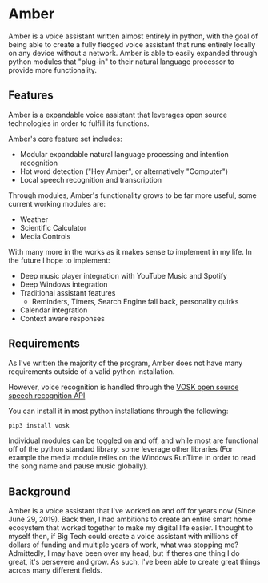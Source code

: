 # Amber

Amber is a voice assistant written almost entirely in python, with the goal of being able to create a fully fledged voice assistant that runs entirely locally on any device without a network. Amber is able to easily expanded through python modules that "plug-in" to their natural language processor to provide more functionality.

## Features

Amber is a expandable voice assistant that leverages open source technologies in order to fulfill its functions.

Amber's core feature set includes:

- Modular expandable natural language processing and intention recognition
- Hot word detection ("Hey Amber", or alternatively "Computer")
- Local speech recognition and transcription

Through modules, Amber's functionality grows to be far more useful, some current working modules are:

- Weather
- Scientific Calculator
- Media Controls

With many more in the works as it makes sense to implement in my life. In the future I hope to implement:

- Deep music player integration with YouTube Music and Spotify
- Deep Windows integration
- Traditional assistant features
  - Reminders, Timers, Search Engine fall back, personality quirks
- Calendar integration
- Context aware responses

## Requirements

As I've written the majority of the program, Amber does not have many requirements outside of a valid python installation.

However, voice recognition is handled through the [VOSK open source speech recognition API](https://alphacephei.com/vosk/)

You can install it in most python installations through the following:

```python
pip3 install vosk
```

Individual modules can be toggled on and off, and while most are functional off of the python standard library, some leverage other libraries (For example the media module relies on the Windows RunTime in order to read the song name and pause music globally).

## Background

Amber is a voice assistant that I've worked on and off for years now (Since June 29, 2019). Back then, I had ambitions to create an entire smart home ecosystem that worked together to make my digital life easier. I thought to myself then, if Big Tech could create a voice assistant with millions of dollars of funding and multiple years of work, what was stopping me? Admittedly, I may have been over my head, but if theres one thing I do great, it's persevere and grow. As such, I've been able to create great things across many different fields.
